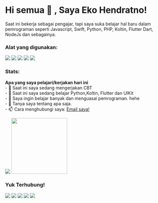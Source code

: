 # Hi semua 👋 , Saya Eko Hendratno!
Saat ini bekerja sebagai pengajar, tapi saya suka belajar hal baru dalam pemrograman seperti Javascript, Swift, Python, PHP, Koltin, Flutter Dart, NodeJs dan sebagainya.

### Alat yang digunakan:
<p>
    <img src="https://img.shields.io/badge/OS-MacOS-blue?&logo=apple" />
    <img src="https://img.shields.io/badge/Code-Swift-blue?&logo=swift" />
    <img src="https://img.shields.io/badge/IDE-Xcode-blue?&logo=xcode" />
    <img src="https://img.shields.io/badge/Text%20Editor-Visual%20Studio%20Code-blue?&logo=visual%20studio%20code&logoColor=blue" />
    <img src="https://gpvc.arturio.dev/ekohendratno" />
</p>

### Stats:
<detail>
  <strong>Apa yang saya pelajari/kerjakan hari ini</strong> </br>
     - 🔭 Saat ini saya sedang mengerjakan CBT </br>
     - 🌱 Saat ini saya sedang belajar Python,Koltin, Flutter dan UIKit </br>
     - 🤔 Saya ingin belajar banyak dan menguasai pemrograman. hehe </br>
     - 💬 Tanya saya tentang apa saja.</br>
     - 📫 Cara menghubungi saya: <a href="mailto:eko.hendratno@gmail.com">Email saya!</a> </br>
</detail>
<p>
    <img src="https://github-readme-stats.vercel.app/api?username=ekohendratno&hide=contribs,prs&show_icons=true&hide_border=true&title_color=000" />
    <img src="https://github-readme-stats.vercel.app/api/top-langs/?username=ekohendratno&layout=compact" height=180 />
</p>

### Yuk Terhubung!
<p>
    <a href="https://berkarya.kopas.id" target="blank"><img src="https://img.shields.io/badge/Website-https://ekohendratno.com-green?" /></a>
    <a href="https://linkedin.ekohendratno.com" target="blank"><img src="https://img.shields.io/badge/Eko_Hendratno-30302f?style=flat&logo=linkedin" /></a>
    <a href="https://medium.com/@ekohendratno" target="blank"><img src="https://img.shields.io/badge/Eko_Hendratno-30302f?style=flat&logo=medium" /></a>
    <a href="https://tw.ekohendratno.com" target="blank"><img src="https://img.shields.io/badge/@ekohendratno_-30302f?style=flat&logo=twitter" /></a>
    <a href="https://www.paypal.me/gewdfe" target="blank"><img src="https://ionicabizau.github.io/badges/paypal.svg" /></a>
</p>

<!--
**ekohendratno/profile** is a ✨ _special_ ✨ repository because its `README.md` (this file) appears on your GitHub profile.

Here are some ideas to get you started:

- 🔭 I’m currently working on ...
- 🌱 I’m currently learning ...
- 👯 I’m looking to collaborate on ...
- 🤔 I’m looking for help with ...
- 💬 Ask me about ...
- 📫 How to reach me: ...
- 😄 Pronouns: ...
- ⚡ Fun fact: ...
-->
